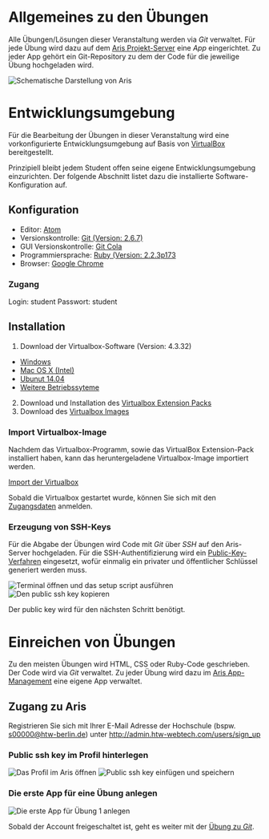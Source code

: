 # Allgemeines zu den Übungen
Alle Übungen/Lösungen dieser Veranstaltung werden via *Git* verwaltet. Für jede Übung wird dazu auf dem
[Aris Projekt-Server](http://admin.htw-webtech.com) eine *App* eingerichtet. Zu jeder App gehört ein
Git-Repository zu dem der Code für die jeweilige Übung hochgeladen wird.

![Schematische Darstellung von Aris](exercises/setup/aris-flow.png)

# Entwicklungsumgebung
Für die Bearbeitung der Übungen in dieser Veranstaltung wird eine vorkonfigurierte Entwicklungsumgebung auf
Basis von [VirtualBox](https://de.wikipedia.org/wiki/VirtualBox) bereitgestellt.

Prinzipiell bleibt jedem Student offen seine eigene Entwicklungsumgebung einzurichten. Der folgende Abschnitt
listet dazu die installierte Software-Konfiguration auf.

## Konfiguration
* Editor: [Atom](https://atom.io/)
* Versionskontrolle: [Git (Version: 2.6.7)](https://git-scm.com)
* GUI Versionskontrolle: [Git Cola](https://git-cola.github.io)
* Programmiersprache: [Ruby (Version: 2.2.3p173](https://www.ruby-lang.org/en)
* Browser: [Google Chrome](https://www.google.com/chrome/)

### Zugang
Login: student
Passwort: student


## Installation
1. Download der Virtualbox-Software (Version: 4.3.32)
  * [Windows](http://download.virtualbox.org/virtualbox/4.3.32/VirtualBox-4.3.32-103443-Win.exe)
  * [Mac OS X (Intel)](http://download.virtualbox.org/virtualbox/4.3.32/VirtualBox-4.3.32-103443-OSX.dmg)
  * [Ubunut 14.04](http://download.virtualbox.org/virtualbox/4.3.32/virtualbox-4.3_4.3.32-103443~Ubuntu~raring_amd64.deb)
  * [Weitere Betriebssyteme](http://download.virtualbox.org/virtualbox/4.3.32)
2. Download und Installation des [Virtualbox Extension Packs](http://download.virtualbox.org/virtualbox/4.3.32/Oracle_VM_VirtualBox_Extension_Pack-4.3.32-103443.vbox-extpack)
3. Download des [Virtualbox Images](http://files.htw-webtech.com/htw-webtech-ws-2015.ova)

### Import Virtualbox-Image
Nachdem das Virtualbox-Programm, sowie das VirtualBox Extension-Pack installiert haben, kann das heruntergeladene
Virtualbox-Image importiert werden.

[Import der Virtualbox](https://www.youtube.com/watch?v=wTp0XT43aqM)

Sobald die Virtualbox gestartet wurde, können Sie sich mit den [Zugangsdaten](#zugang) anmelden.


### Erzeugung von SSH-Keys
Für die Abgabe der Übungen wird Code mit *Git* über *SSH* auf den Aris-Server hochgeladen. Für die SSH-Authentifizierung
wird ein [Public-Key-Verfahren](https://en.wikipedia.org/wiki/Public-key_cryptography) eingesetzt, wofür einmalig ein
privater und öffentlicher Schlüssel generiert werden muss.

![Terminal öffnen und das `setup` script ausführen](exercises/setup/setup-ssh-key1.png)
![Den public ssh key kopieren](exercises/setup/setup-ssh-key2.png)

Der public key wird für den nächsten Schritt benötigt.


# Einreichen von Übungen
Zu den meisten Übungen wird HTML, CSS oder Ruby-Code geschrieben. Der Code wird via *Git* verwaltet. Zu jeder Übung wird
dazu im [Aris App-Management](http://aris.htw-webtech.com) eine eigene App verwaltet.

## Zugang zu Aris
Registrieren Sie sich mit Ihrer E-Mail Adresse der Hochschule (bspw. s00000@htw-berlin.de) unter <http://admin.htw-webtech.com/users/sign_up>

### Public ssh key im Profil hinterlegen
![Das Profil im Aris öffnen](exercises/setup/aris-setup1.png)
![Public ssh key einfügen und speichern](exercises/setup/aris-setup2.png)

### Die erste App für eine Übung anlegen
![Die erste App für Übung 1 anlegen](exercises/setup/aris-setup3.png)

Sobald der Account freigeschaltet ist, geht es weiter mit der [Übung zu *Git*](/site/exercises/git.html).

